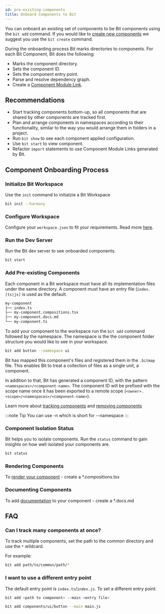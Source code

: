 ```yaml
---
id: pre-existing-components
title: Onboard Components to Bit
---
```


You can onboard an existing set of components to be Bit components using the `bit add` command. If you would like to [create new components](/getting-started/creating-components) we suggest you use the `bit create` command.

During the onboarding process Bit marks directories to components. For each Bit Component, Bit does the following:

* Marks the component directory.
* Sets the component ID.
* Sets the component entry point.
* Parse and resolve dependency graph.
* Create a [Component Module Link](/essentials/workspace#component-module-links).

## Recommendations

* Start tracking components bottom-up, so all components that are shared by other components are tracked first.
* Plan and arrange components in namespaces according to their functionality, similar to the way you would arrange them in folders in a project.
* Run `bit show` to see each component applied configuration.
* Use `bit start` to view component.
* Refactor `import` statements to use Component Module Links generated by Bit.


## Component Onboarding Process

### Initialize Bit Workspace

Use the `init` command to initialzie a Bit Workspace

```sh
bit init --harmony
```

### Configure Workspace

Configure your `workspace.json` to fit your requirements. Read more [here](/building-with-bit/manage-workspace).

### Run the Dev Server

Run the Bit dev server to see onboarded components.

```sh
bit start
```

### Add Pre-existing Components

Each component in a Bit workspace must have all its implementation files under the same directory. A component must have an entry file (`index.[ts|js]` is used as the default.

```bash
my-component
├── index.ts
├── my-component.compositions.tsx
├── my-component.docs.md
└── my-component.ts
```

To add your component to the workspace run the `bit add` command followed by the namespace. The namespace is the the component folder structure you would like to see in your workspace.

```bash
bit add button --namespace ui
```

Bit has mapped this component's files and registered them in the `.bitmap` file. This enables Bit to treat a collection of files as a single unit, a component.

In addition to that, Bit has generated a component ID, with the pattern `<namespaces>/<component-name>`. The component ID will be prefixed with the scope name once it has been exported to a remote scope (`<owner>.<scope>/<namespaces>/<component-name>`).

Learn more about [tracking components](/building-with-bit/tracking-components) and [removing components](building-with-bit/removing-components)

:::note Tip
You can use -n which is short for --namespace
:::

### Component Isolation Status

Bit helps you to isolate components. Run the `status` command to gain insights on how well isolated your components are.

```sh
bit status
```

### Rendering Components

To [render your component](/building-with-bit/component-compositions) - create a \*.compositions.tsx

### Documenting Components

To add [documentation](/building-with-bit/documenting-components) to your component - create a \*.docs.md

## FAQ

### Can I track many components at once?

To track multiple components, set the path to the common directory and use the `*` wildcard.

For example:

```bash
bit add path/to/common/path/*
```

### I want to use a different entry point

The default entry point is `index.ts`/`index.js`. To set a different entry point:

```bash
bit add <path to component> --main <entry file>
```

```bash title="Set main.js as entry point"
bit add components/ui/button --main main.js
```
